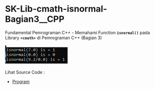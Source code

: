 # SK-Lib-cmath-isnormal-Bagian3__CPP
Fundamental Pemrograman C++ - Memahami Function <code><b>isnormal()</b></code> pada Library <code><b>&lt;cmath></b></code> di Pemrograman C++ (Bagian 3)<br><br>
<img src="https://github.com/RizkyKhapidsyah/SK-Lib-cmath-isnormal-Bagian3__CPP/blob/master/SK-Lib-cmath-isnormal-Bagian3__CPP/result/001.PNG"><br><br>
Lihat Source Code : <br>
- <a href="https://github.com/RizkyKhapidsyah/SK-Lib-cmath-isnormal-Bagian3__CPP/blob/master/SK-Lib-cmath-isnormal-Bagian3__CPP/Source.cpp">Program</a>
